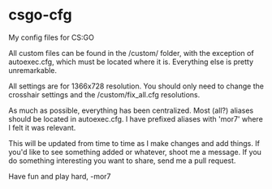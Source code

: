 # csgo-cfg
My config files for CS:GO

All custom files can be found in the /custom/ folder, with the exception of
autoexec.cfg, which must be located where it is.  Everything else is pretty
unremarkable.

All settings are for 1366x728 resolution.  You should only need to change the
crosshair settings and the /custom/fix_all.cfg resolutions.

As much as possible, everything has been centralized.  Most (all?) aliases
should be located in autoexec.cfg.  I have prefixed aliases with 'mor7' where
I felt it was relevant.

This will be updated from time to time as I make changes and add things.  If
you'd like to see something added or whatever, shoot me a message.  If you do
something interesting you want to share, send me a pull request.


Have fun and play hard,
-mor7
